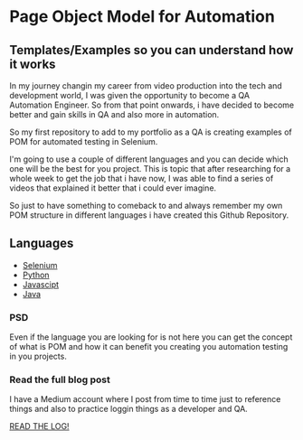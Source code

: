 # Page Object Model for Automation
## Templates/Examples so you can understand how it works


In my journey changin my career from video production into the tech
and development world, I was given the opportunity to become a 
QA Automation Engineer. So from that point onwards, i have decided to become
better and gain skills in QA and also more in automation.

So my first repository to add to my portfolio as a QA is creating examples
of POM for automated testing in Selenium.

I'm going to use a couple of different languages and you can decide which one
will be the best for you project. This is topic that after researching for a whole week
to get the job that i have now, I was able to find a series of videos that explained it
better that i could ever imagine.

So just to have something to comeback to and always remember my own POM structure in different
languages i have created this Github Repository.

## Languages
- [Selenium]()
- [Python]()
- [Javascipt]()
- [Java]()

### PSD
Even if the language you are looking for is not here you can get the concept of what is POM
and how it can benefit you creating you automation testing in you projects.

### Read the full blog post
I have a Medium account where I post from time to time just to reference things and also
to practice loggin things as a developer and QA.

[READ THE LOG!](https://medium.com/@obedlaws_logs)

